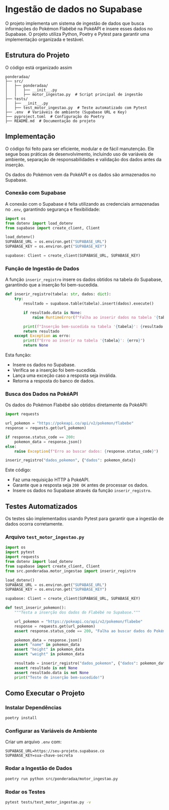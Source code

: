 #  Ingestão de dados no Supabase

O projeto implementa um sistema de ingestão de dados que busca informações do Pokémon Flabébé na PokéAPI e insere esses dados no Supabase. O projeto utiliza Python, Poetry e Pytest para garantir uma implementação organizada e testável.

## Estrutura do Projeto

O código está organizado assim

```
ponderadaa/
├── src/
│   ├── ponderadaa/
│   │   ├── __init__.py
│   │   ├── motor_ingestao.py  # Script principal de ingestão
├── tests/
│   ├── __init__.py
│   ├── test_motor_ingestao.py  # Teste automatizado com Pytest
├── .env  # Variáveis de ambiente (Supabase URL e Key)
├── pyproject.toml  # Configuração do Poetry
├── README.md  # Documentação do projeto
```

## Implementação

O código foi feito para ser eficiente, modular e de fácil manutenção. Ele segue boas práticas de desenvolvimento, incluindo uso de variáveis de ambiente, separação de responsabilidades e validação dos dados antes da inserção.

Os dados do Pokémon vem da PokéAPI e os dados são armazenados no Supabase.

### Conexão com Supabase

A conexão com o Supabase é feita utilizando as credenciais armazenadas no `.env`, garantindo segurança e flexibilidade:

```python
import os
from dotenv import load_dotenv
from supabase import create_client, Client

load_dotenv()
SUPABASE_URL = os.environ.get("SUPABASE_URL")
SUPABASE_KEY = os.environ.get("SUPABASE_KEY")

supabase: Client = create_client(SUPABASE_URL, SUPABASE_KEY)
```

### Função de Ingestão de Dados

A função `inserir_registro` insere os dados obtidos na tabela do Supabase, garantindo que a inserção foi bem-sucedida.

```python
def inserir_registro(tabela: str, dados: dict):
    try:
        resultado = supabase.table(tabela).insert(dados).execute()

        if resultado.data is None:
            raise RuntimeError(f"Falha ao inserir dados na tabela '{tabela}': Nenhuma resposta válida.")

        print(f"Inserção bem-sucedida na tabela '{tabela}': {resultado.data}")
        return resultado
    except Exception as erro:
        print(f"Erro ao inserir na tabela '{tabela}': {erro}")
        return None
```

Esta função:
- Insere os dados no Supabase.
- Verifica se a inserção foi bem-sucedida.
- Lança uma exceção caso a resposta seja inválida.
- Retorna a resposta do banco de dados.

### Busca dos Dados na PokéAPI

Os dados do Pokémon Flabébé são obtidos diretamente da PokéAPI:

```python
import requests

url_pokemon = "https://pokeapi.co/api/v2/pokemon/flabebe"
response = requests.get(url_pokemon)

if response.status_code == 200:
    pokemon_data = response.json()
else:
    raise Exception(f"Erro ao buscar dados: {response.status_code}")

inserir_registro("dados_pokemon", {"dados": pokemon_data})
```

Este código:
- Faz uma requisição HTTP à PokéAPI.
- Garante que a resposta seja `200 OK` antes de processar os dados.
- Insere os dados no Supabase através da função `inserir_registro`.

## Testes Automatizados

Os testes são implementados usando Pytest para garantir que a ingestão de dados ocorra corretamente.

### Arquivo `test_motor_ingestao.py`

```python
import os
import pytest
import requests
from dotenv import load_dotenv
from supabase import create_client, Client
from src.ponderadaa.motor_ingestao import inserir_registro

load_dotenv()
SUPABASE_URL = os.environ.get("SUPABASE_URL")
SUPABASE_KEY = os.environ.get("SUPABASE_KEY")

supabase: Client = create_client(SUPABASE_URL, SUPABASE_KEY)

def test_inserir_pokemon():
    """Testa a inserção dos dados do Flabébé no Supabase."""

    url_pokemon = "https://pokeapi.co/api/v2/pokemon/flabebe"
    response = requests.get(url_pokemon)
    assert response.status_code == 200, "Falha ao buscar dados do Pokémon"

    pokemon_data = response.json()
    assert "name" in pokemon_data
    assert "height" in pokemon_data
    assert "weight" in pokemon_data

    resultado = inserir_registro("dados_pokemon", {"dados": pokemon_data})
    assert resultado is not None
    assert resultado.data is not None
    print("Teste de inserção bem-sucedido!")
```

## Como Executar o Projeto

### Instalar Dependências
```bash
poetry install
```

### Configurar as Variáveis de Ambiente

Criar um arquivo `.env` com:

```
SUPABASE_URL=https://seu-projeto.supabase.co
SUPABASE_KEY=sua-chave-secreta
```

### Rodar a Ingestão de Dados

```bash
poetry run python src/ponderadaa/motor_ingestao.py
```

### Rodar os Testes

```bash
pytest tests/test_motor_ingestao.py -v
```
